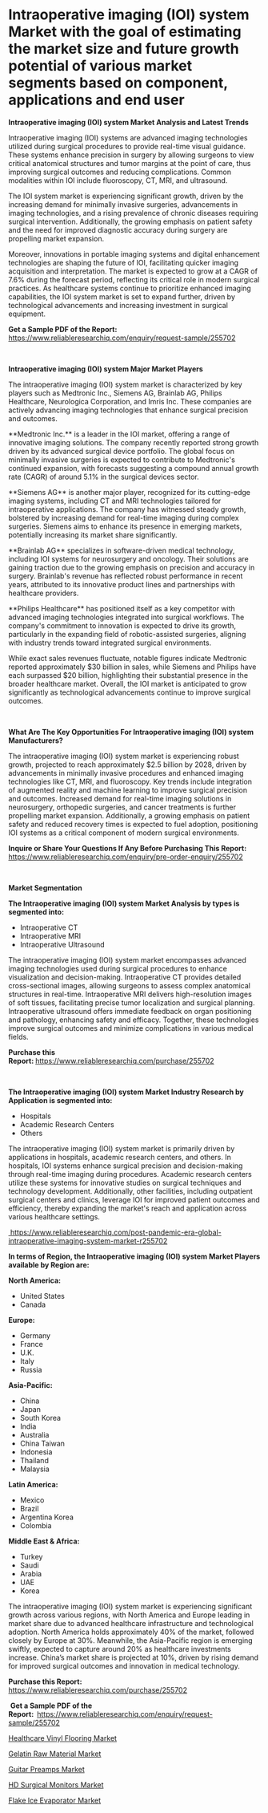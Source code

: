 <p><h1>Intraoperative imaging (IOI) system Market with the goal of estimating the market size and future growth potential of various market segments based on component, applications and end user</h1></p><p><strong>Intraoperative imaging (IOI) system Market Analysis and Latest Trends</strong></p>
<p><p>Intraoperative imaging (IOI) systems are advanced imaging technologies utilized during surgical procedures to provide real-time visual guidance. These systems enhance precision in surgery by allowing surgeons to view critical anatomical structures and tumor margins at the point of care, thus improving surgical outcomes and reducing complications. Common modalities within IOI include fluoroscopy, CT, MRI, and ultrasound.</p><p>The IOI system market is experiencing significant growth, driven by the increasing demand for minimally invasive surgeries, advancements in imaging technologies, and a rising prevalence of chronic diseases requiring surgical intervention. Additionally, the growing emphasis on patient safety and the need for improved diagnostic accuracy during surgery are propelling market expansion. </p><p>Moreover, innovations in portable imaging systems and digital enhancement technologies are shaping the future of IOI, facilitating quicker imaging acquisition and interpretation. The market is expected to grow at a CAGR of 7.6% during the forecast period, reflecting its critical role in modern surgical practices. As healthcare systems continue to prioritize enhanced imaging capabilities, the IOI system market is set to expand further, driven by technological advancements and increasing investment in surgical equipment.</p></p>
<p><strong>Get a Sample PDF of the Report:&nbsp;</strong> <a href="https://www.reliableresearchiq.com/enquiry/request-sample/255702?utm_campaign=123&utm_medium=2&utm_source=Github&utm_content=ia&utm_term=31102024&utm_id=intraoperative-imaging-ioi-system">https://www.reliableresearchiq.com/enquiry/request-sample/255702</a></p>
<p>&nbsp;</p>
<p><strong>Intraoperative imaging (IOI) system Major Market Players</strong></p>
<p><p>The intraoperative imaging (IOI) system market is characterized by key players such as Medtronic Inc., Siemens AG, Brainlab AG, Philips Healthcare, Neurologica Corporation, and Imris Inc. These companies are actively advancing imaging technologies that enhance surgical precision and outcomes.</p><p>**Medtronic Inc.** is a leader in the IOI market, offering a range of innovative imaging solutions. The company recently reported strong growth driven by its advanced surgical device portfolio. The global focus on minimally invasive surgeries is expected to contribute to Medtronic's continued expansion, with forecasts suggesting a compound annual growth rate (CAGR) of around 5.1% in the surgical devices sector.</p><p>**Siemens AG** is another major player, recognized for its cutting-edge imaging systems, including CT and MRI technologies tailored for intraoperative applications. The company has witnessed steady growth, bolstered by increasing demand for real-time imaging during complex surgeries. Siemens aims to enhance its presence in emerging markets, potentially increasing its market share significantly.</p><p>**Brainlab AG** specializes in software-driven medical technology, including IOI systems for neurosurgery and oncology. Their solutions are gaining traction due to the growing emphasis on precision and accuracy in surgery. Brainlab's revenue has reflected robust performance in recent years, attributed to its innovative product lines and partnerships with healthcare providers.</p><p>**Philips Healthcare** has positioned itself as a key competitor with advanced imaging technologies integrated into surgical workflows. The company's commitment to innovation is expected to drive its growth, particularly in the expanding field of robotic-assisted surgeries, aligning with industry trends toward integrated surgical environments.</p><p>While exact sales revenues fluctuate, notable figures indicate Medtronic reported approximately $30 billion in sales, while Siemens and Philips have each surpassed $20 billion, highlighting their substantial presence in the broader healthcare market. Overall, the IOI market is anticipated to grow significantly as technological advancements continue to improve surgical outcomes.</p></p>
<p>&nbsp;</p>
<p><strong>What Are The Key Opportunities For Intraoperative imaging (IOI) system Manufacturers?</strong></p>
<p><p>The intraoperative imaging (IOI) system market is experiencing robust growth, projected to reach approximately $2.5 billion by 2028, driven by advancements in minimally invasive procedures and enhanced imaging technologies like CT, MRI, and fluoroscopy. Key trends include integration of augmented reality and machine learning to improve surgical precision and outcomes. Increased demand for real-time imaging solutions in neurosurgery, orthopedic surgeries, and cancer treatments is further propelling market expansion. Additionally, a growing emphasis on patient safety and reduced recovery times is expected to fuel adoption, positioning IOI systems as a critical component of modern surgical environments.</p></p>
<p><strong>Inquire or Share Your Questions If Any Before Purchasing This Report:</strong> <a href="https://www.reliableresearchiq.com/enquiry/pre-order-enquiry/255702?utm_campaign=123&utm_medium=2&utm_source=Github&utm_content=ia&utm_term=31102024&utm_id=intraoperative-imaging-ioi-system">https://www.reliableresearchiq.com/enquiry/pre-order-enquiry/255702</a></p>
<p>&nbsp;</p>
<p><strong>Market Segmentation</strong></p>
<p><strong>The Intraoperative imaging (IOI) system Market Analysis by types is segmented into:</strong></p>
<p><ul><li>Intraoperative CT</li><li>Intraoperative MRI</li><li>Intraoperative Ultrasound</li></ul></p>
<p><p>The intraoperative imaging (IOI) system market encompasses advanced imaging technologies used during surgical procedures to enhance visualization and decision-making. Intraoperative CT provides detailed cross-sectional images, allowing surgeons to assess complex anatomical structures in real-time. Intraoperative MRI delivers high-resolution images of soft tissues, facilitating precise tumor localization and surgical planning. Intraoperative ultrasound offers immediate feedback on organ positioning and pathology, enhancing safety and efficacy. Together, these technologies improve surgical outcomes and minimize complications in various medical fields.</p></p>
<p><strong>Purchase this Report:&nbsp;</strong><a href="https://www.reliableresearchiq.com/purchase/255702?utm_campaign=123&utm_medium=2&utm_source=Github&utm_content=ia&utm_term=31102024&utm_id=intraoperative-imaging-ioi-system">https://www.reliableresearchiq.com/purchase/255702</a></p>
<p>&nbsp;</p>
<p><strong>The Intraoperative imaging (IOI) system Market Industry Research by Application is segmented into:</strong></p>
<p><ul><li>Hospitals</li><li>Academic Research Centers</li><li>Others</li></ul></p>
<p><p>The intraoperative imaging (IOI) system market is primarily driven by applications in hospitals, academic research centers, and others. In hospitals, IOI systems enhance surgical precision and decision-making through real-time imaging during procedures. Academic research centers utilize these systems for innovative studies on surgical techniques and technology development. Additionally, other facilities, including outpatient surgical centers and clinics, leverage IOI for improved patient outcomes and efficiency, thereby expanding the market's reach and application across various healthcare settings.</p></p>
<p><a href="https://www.reliableresearchiq.com/post-pandemic-era-global-intraoperative-imaging-system-market-r255702?utm_campaign=123&utm_medium=2&utm_source=Github&utm_content=ia&utm_term=31102024&utm_id=intraoperative-imaging-ioi-system">&nbsp;https://www.reliableresearchiq.com/post-pandemic-era-global-intraoperative-imaging-system-market-r255702</a></p>
<p><strong>In terms of Region, the Intraoperative imaging (IOI) system Market Players available by Region are:</strong></p>
<p>
    <p> <strong> North America: </strong>
        <ul>
            <li>United States</li>
            <li>Canada</li>
        </ul>
        </p> 
    <p> <strong> Europe: </strong>
        <ul>
            <li>Germany</li>
            <li>France</li>
            <li>U.K.</li>
            <li>Italy</li>
            <li>Russia</li>
        </ul>
        </p> 
    <p> <strong> Asia-Pacific: </strong>
        <ul>
            <li>China</li>
            <li>Japan</li>
            <li>South Korea</li>
            <li>India</li>
            <li>Australia</li>
            <li>China Taiwan</li>
            <li>Indonesia</li>
            <li>Thailand</li>
            <li>Malaysia</li>
        </ul>
        </p> 
    <p> <strong> Latin America: </strong>
        <ul>
            <li>Mexico</li>
            <li>Brazil</li>
            <li>Argentina Korea</li>
            <li>Colombia</li>
        </ul>
        </p> 
    <p> <strong> Middle East & Africa: </strong>
        <ul>
            <li>Turkey</li>
            <li>Saudi</li>
            <li>Arabia</li>
            <li>UAE</li>
            <li>Korea</li>
        </ul>
    </p>
    </p>
<p><p>The intraoperative imaging (IOI) system market is experiencing significant growth across various regions, with North America and Europe leading in market share due to advanced healthcare infrastructure and technological adoption. North America holds approximately 40% of the market, followed closely by Europe at 30%. Meanwhile, the Asia-Pacific region is emerging swiftly, expected to capture around 20% as healthcare investments increase. China’s market share is projected at 10%, driven by rising demand for improved surgical outcomes and innovation in medical technology.</p></p>
<p><strong>Purchase this Report: </strong><a href="https://www.reliableresearchiq.com/purchase/255702?utm_campaign=123&utm_medium=2&utm_source=Github&utm_content=ia&utm_term=31102024&utm_id=intraoperative-imaging-ioi-system">https://www.reliableresearchiq.com/purchase/255702</a></p>
<p>&nbsp;<strong>Get a Sample PDF of the Report:&nbsp;&nbsp;</strong><a href="https://www.reliableresearchiq.com/enquiry/request-sample/255702?utm_campaign=123&utm_medium=2&utm_source=Github&utm_content=ia&utm_term=31102024&utm_id=intraoperative-imaging-ioi-system">https://www.reliableresearchiq.com/enquiry/request-sample/255702</a></p>
<p><strong></strong></p>
<p><p><a href="https://www.linkedin.com/pulse/healthcare-vinyl-flooring-market-research-report-exploring-v7tlc?utm_campaign=123&utm_medium=2&utm_source=Github&utm_content=ia&utm_term=31102024&utm_id=intraoperative-imaging-ioi-system">Healthcare Vinyl Flooring Market</a></p><p><a href="https://github.com/ibbiechinotit/Market-Research-Report-List-1/blob/main/gelatin-raw-material-market.md?utm_campaign=123&utm_medium=2&utm_source=Github&utm_content=ia&utm_term=31102024&utm_id=intraoperative-imaging-ioi-system">Gelatin Raw Material Market</a></p><p><a href="https://github.com/elseludvikoh/Market-Research-Report-List-1/blob/main/guitar-preamps-market.md?utm_campaign=123&utm_medium=2&utm_source=Github&utm_content=ia&utm_term=31102024&utm_id=intraoperative-imaging-ioi-system">Guitar Preamps Market</a></p><p><a href="https://www.linkedin.com/pulse/hd-surgical-monitors-market-trends-insights-type-application-zomhc?utm_campaign=123&utm_medium=2&utm_source=Github&utm_content=ia&utm_term=31102024&utm_id=intraoperative-imaging-ioi-system">HD Surgical Monitors Market</a></p><p><a href="https://issuu.com/reportprime-2/docs/flake-lce-evaporator-market-size-20_cc607f31fd5f3a?utm_campaign=123&utm_medium=2&utm_source=Github&utm_content=ia&utm_term=31102024&utm_id=intraoperative-imaging-ioi-system">Flake lce Evaporator Market</a></p></p>